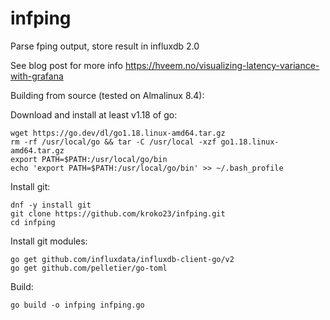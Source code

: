 # infping
Parse fping output, store result in influxdb 2.0

See blog post for more info https://hveem.no/visualizing-latency-variance-with-grafana


Building from source (tested on Almalinux 8.4):

Download and install at least v1.18 of go:
```
wget https://go.dev/dl/go1.18.linux-amd64.tar.gz
rm -rf /usr/local/go && tar -C /usr/local -xzf go1.18.linux-amd64.tar.gz
export PATH=$PATH:/usr/local/go/bin
echo 'export PATH=$PATH:/usr/local/go/bin' >> ~/.bash_profile
```
Install git:
```
dnf -y install git
git clone https://github.com/kroko23/infping.git
cd infping
```

Install git modules:
```
go get github.com/influxdata/influxdb-client-go/v2
go get github.com/pelletier/go-toml
```

Build:
```
go build -o infping infping.go
```